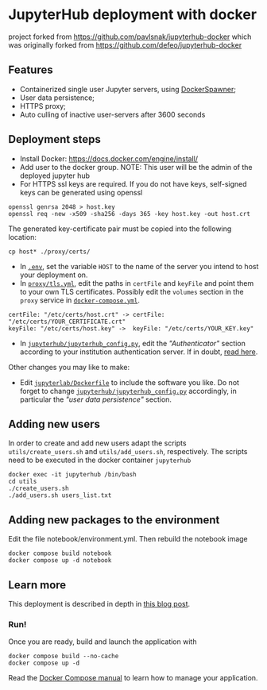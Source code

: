 # JupyterHub deployment with docker

project forked from https://github.com/pavlsnak/jupyterhub-docker
which was originally forked from https://github.com/defeo/jupyterhub-docker

## Features

- Containerized single user Jupyter servers, using
  [DockerSpawner](https://github.com/jupyterhub/dockerspawner);
- User data persistence;
- HTTPS proxy;
- Auto culling of inactive user-servers after 3600 seconds

## Deployment steps

- Install Docker: https://docs.docker.com/engine/install/
- Add user to the docker group. NOTE: This user will be the admin of the deployed jupyter hub
- For HTTPS ssl keys are required. If you do not have keys, self-signed keys can be generated using openssl

```
openssl genrsa 2048 > host.key
openssl req -new -x509 -sha256 -days 365 -key host.key -out host.crt
```

The generated key-certificate pair must be copied into the following location:
```
cp host* ./proxy/certs/
```

- In [`.env`](.env), set the variable `HOST` to the name of the server you
  intend to host your deployment on.
- In [`proxy/tls.yml`](proxy/tls.yml), edit
  the paths in `certFile` and `keyFile` and point them to your own TLS
  certificates. Possibly edit the `volumes` section in the
  `proxy` service in
  [`docker-compose.yml`](docker-compose.yml).

```
certFile: "/etc/certs/host.crt" -> certFile: "/etc/certs/YOUR_CERTIFICATE.crt"
keyFile: "/etc/certs/host.key" ->  keyFile: "/etc/certs/YOUR_KEY.key"
```
- In
  [`jupyterhub/jupyterhub_config.py`](jupyterhub/jupyterhub_config.py),
  edit the *"Authenticator"* section according to your institution
  authentication server.  If in doubt, [read
  here](https://jupyterhub.readthedocs.io/en/stable/getting-started/authenticators-users-basics.html).

Other changes you may like to make:

- Edit [`jupyterlab/Dockerfile`](jupyterlab/Dockerfile) to include the
  software you like. Do not forget to change
  [`jupyterhub/jupyterhub_config.py`](jupyterhub/jupyterhub_config.py)
  accordingly, in particular the *"user data persistence"* section.


## Adding new users

In order to create and add new users adapt the scripts `utils/create_users.sh` and `utils/add_users.sh`, respectively.
The scripts need to be executed in the docker container `jupyterhub`

```
docker exec -it jupyterhub /bin/bash
cd utils
./create_users.sh
./add_users.sh users_list.txt
```

## Adding new packages to the environment

Edit the file notebook/environment.yml. Then rebuild the notebook image

```
docker compose build notebook
docker compose up -d notebook
```


## Learn more

This deployment is described in depth in [this blog
post](https://opendreamkit.org/2018/10/17/jupyterhub-docker/).


### Run!

Once you are ready, build and launch the application with

```
docker compose build --no-cache
docker compose up -d
```

Read the [Docker Compose manual](https://docs.docker.com/compose/) to
learn how to manage your application.

